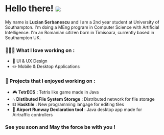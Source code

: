 # Hello there! <img src= "http://i.imgur.com/L6deEh0.gif" >

My name is **Lucian Serbanescu** and I am a 2nd year student at University of Southampton. I'm doing a MEng program in Computer Science with Artificial Intelligence. I'm an Romanian citizen born in Timisoara, currently based in Southampton UK. 

### 👨🏻‍💻 What I love working on :

- 📱 UI & UX Design
- ✏️ Mobile & Desktop Applications

### 🥁 Projects that I enjoyed working on :

- 🎮 **TetrECS** : Tetris like game made in Java
- ⑃ **Distibuted File System Storage** : Distributed network for file storage
- ⚅ **Hasktile** : New programming langage for editing tiles
- 🛫 **Airport Runway Declaration tool** : Java desktop app made for Airtraffic controllers


### See you soon and May the force be with you ! 
